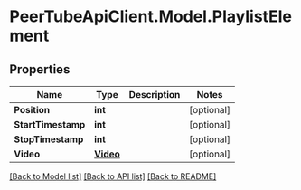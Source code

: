 # PeerTubeApiClient.Model.PlaylistElement

## Properties

Name | Type | Description | Notes
------------ | ------------- | ------------- | -------------
**Position** | **int** |  | [optional] 
**StartTimestamp** | **int** |  | [optional] 
**StopTimestamp** | **int** |  | [optional] 
**Video** | [**Video**](Video.md) |  | [optional] 

[[Back to Model list]](../README.md#documentation-for-models) [[Back to API list]](../README.md#documentation-for-api-endpoints) [[Back to README]](../README.md)

